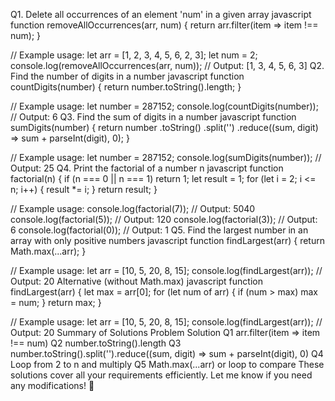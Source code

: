 Q1. Delete all occurrences of an element 'num' in a given array
javascript
function removeAllOccurrences(arr, num) {
    return arr.filter(item => item !== num);
}

// Example usage:
let arr = [1, 2, 3, 4, 5, 6, 2, 3];
let num = 2;
console.log(removeAllOccurrences(arr, num)); // Output: [1, 3, 4, 5, 6, 3]
Q2. Find the number of digits in a number
javascript
function countDigits(number) {
    return number.toString().length;
}

// Example usage:
let number = 287152;
console.log(countDigits(number)); // Output: 6
Q3. Find the sum of digits in a number
javascript
function sumDigits(number) {
    return number
        .toString()
        .split('')
        .reduce((sum, digit) => sum + parseInt(digit), 0);
}

// Example usage:
let number = 287152;
console.log(sumDigits(number)); // Output: 25
Q4. Print the factorial of a number n
javascript
function factorial(n) {
    if (n === 0 || n === 1) return 1;
    let result = 1;
    for (let i = 2; i <= n; i++) {
        result *= i;
    }
    return result;
}

// Example usage:
console.log(factorial(7)); // Output: 5040
console.log(factorial(5)); // Output: 120
console.log(factorial(3)); // Output: 6
console.log(factorial(0)); // Output: 1
Q5. Find the largest number in an array with only positive numbers
javascript
function findLargest(arr) {
    return Math.max(...arr);
}

// Example usage:
let arr = [10, 5, 20, 8, 15];
console.log(findLargest(arr)); // Output: 20
Alternative (without Math.max)
javascript
function findLargest(arr) {
    let max = arr[0];
    for (let num of arr) {
        if (num > max) max = num;
    }
    return max;
}

// Example usage:
let arr = [10, 5, 20, 8, 15];
console.log(findLargest(arr)); // Output: 20
Summary of Solutions
Problem	Solution
Q1	arr.filter(item => item !== num)
Q2	number.toString().length
Q3	number.toString().split('').reduce((sum, digit) => sum + parseInt(digit), 0)
Q4	Loop from 2 to n and multiply
Q5	Math.max(...arr) or loop to compare
These solutions cover all your requirements efficiently. Let me know if you need any modifications! 🚀

